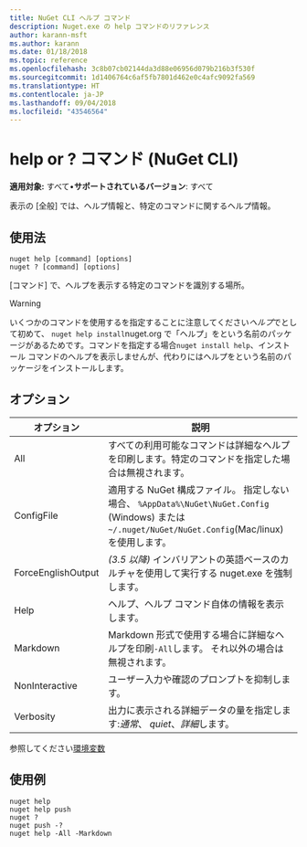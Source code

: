 ```yaml
---
title: NuGet CLI ヘルプ コマンド
description: Nuget.exe の help コマンドのリファレンス
author: karann-msft
ms.author: karann
ms.date: 01/18/2018
ms.topic: reference
ms.openlocfilehash: 3c8b07cb02144da3d88e06956d079b216b3f530f
ms.sourcegitcommit: 1d1406764c6af5fb7801d462e0c4afc9092fa569
ms.translationtype: HT
ms.contentlocale: ja-JP
ms.lasthandoff: 09/04/2018
ms.locfileid: "43546564"
---
```

# <a name="help-or--command-nuget-cli"></a>help or ? コマンド (NuGet CLI)

**適用対象:** すべて&bullet;**サポートされているバージョン**: すべて

表示の [全般] では、ヘルプ情報と、特定のコマンドに関するヘルプ情報。

## <a name="usage"></a>使用法

```cli
nuget help [command] [options]
nuget ? [command] [options]
```

[コマンド] で、ヘルプを表示する特定のコマンドを識別する場所。

> [!Warning]
> いくつかのコマンドを使用するを指定することに注意してください*ヘルプ*でとして初めて、 `nuget help install`nuget.org で「ヘルプ」をという名前のパッケージがあるためです。コマンドを指定する場合`nuget install help`、インストール コマンドのヘルプを表示しませんが、代わりにはヘルプをという名前のパッケージをインストールします。

## <a name="options"></a>オプション

| オプション | 説明 |
| --- | --- |
| All | すべての利用可能なコマンドは詳細なヘルプを印刷します。特定のコマンドを指定した場合は無視されます。 |
| ConfigFile | 適用する NuGet 構成ファイル。 指定しない場合、 `%AppData%\NuGet\NuGet.Config` (Windows) または`~/.nuget/NuGet/NuGet.Config`(Mac/linux) を使用します。|
| ForceEnglishOutput | *(3.5 以降)* インバリアントの英語ベースのカルチャを使用して実行する nuget.exe を強制します。 |
| Help | ヘルプ、ヘルプ コマンド自体の情報を表示します。 |
| Markdown | Markdown 形式で使用する場合に詳細なヘルプを印刷`-All`します。 それ以外の場合は無視されます。 |
| NonInteractive | ユーザー入力や確認のプロンプトを抑制します。 |
| Verbosity | 出力に表示される詳細データの量を指定します:*通常*、 *quiet*、*詳細*します。 |

参照してください[環境変数](cli-ref-environment-variables.md)

## <a name="examples"></a>使用例

```cli
nuget help
nuget help push
nuget ?
nuget push -?
nuget help -All -Markdown
```
